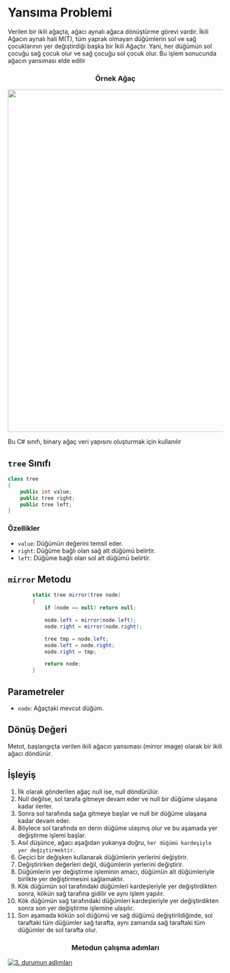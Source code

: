# Yansıma Problemi
Verilen bir ikili ağaçta, ağacı aynalı ağaca dönüştürme görevi vardır. İkili Ağacın aynalı hali M(T), tüm yaprak olmayan düğümlerin sol ve sağ çocuklarının yer değiştirdiği başka bir İkili Ağaçtır. Yani, her düğümün sol çocuğu sağ çocuk olur ve sağ çocuğu sol çocuk olur. Bu işlem sonucunda ağacın yansıması elde edilir

<div align="center">
    <h3>Örnek Ağaç</h3>
    <img src="https://github.com/yasir723/node-ekle/assets/111686779/a51a1c0c-1387-45ab-b199-46afd255d871" width="800">
    <br>
</div>

Bu C# sınıfı, binary ağaç veri yapısını oluşturmak için kullanılır

## `tree` Sınıfı

```csharp
class tree
{
    public int value;
    public tree right;
    public tree left;
}
```

### Özellikler

- `value`: Düğümün değerini temsil eder.
- `right`: Düğüme bağlı olan sağ alt düğümü belirtir.
- `left`: Düğüme bağlı olan sol alt düğümü belirtir.

## `mirror` Metodu
```csharp
        static tree mirror(tree node) 
        {
            if (node == null) return null;

            node.left = mirror(node.left);
            node.right = mirror(node.right);

            tree tmp = node.left;
            node.left = node.right;
            node.right = tmp;

            return node;
        }
```

## Parametreler

- `node`: Ağaçtaki mevcut düğüm.

## Dönüş Değeri

Metot, başlangıçta verilen ikili ağacın yansıması (mirror image) olarak bir ikili ağacı döndürür.

## İşleyiş

1. İlk olarak gönderilen ağaç null ise, null döndürülür.
2. Null değilse, sol tarafa gitmeye devam eder ve null bir düğüme ulaşana kadar ilerler.
3. Sonra sol tarafında sağa gitmeye başlar ve null bir düğüme ulaşana kadar devam eder.
4. Böylece sol tarafında en derin düğüme ulaşmış olur ve bu aşamada yer değiştirme işlemi başlar.
5. Asıl düşünce, ağacı aşağıdan yukarıya doğru, `her düğümü kardeşiyle yer değiştirmektir`.
6. Geçici bir değişken kullanarak düğümlerin yerlerini değiştirir.
7. Değiştirirken değerleri değil, düğümlerin yerlerini değiştirir.
8. Düğümlerin yer değiştirme işleminin amacı, düğümün alt düğümleriyle birlikte yer değiştirmesini sağlamaktır.
9. Kök düğümün sol tarafındaki düğümleri kardeşleriyle yer değiştirdikten sonra, kökün sağ tarafına gidilir ve aynı işlem yapılır.
10. Kök düğümün sağ tarafındaki düğümleri kardeşleriyle yer değiştirdikten sonra son yer değiştirme işlemine ulaşılır.
11. Son aşamada kökün sol düğümü ve sağ düğümü değiştirildiğinde, sol taraftaki tüm düğümler sağ tarafta, aynı zamanda sağ taraftaki tüm düğümler de sol tarafta olur.

<div align="center">
    <h3>Metodun çalışma adımları</h3>
</div>

[![3. durumun adlımları](https://github.com/yasir723/node-ekle/assets/111686779/334b7017-3d42-4650-91da-cc9f9210e108)](https://github.com/yasir723/node-ekle/assets/111686779/c2e70dd6-2238-420f-8b3a-ce00d2c79e2e)



